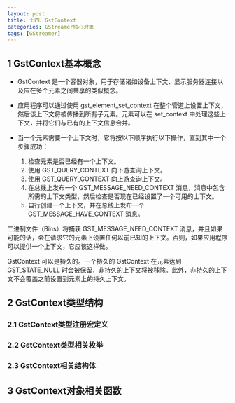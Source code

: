 ```yaml
---
layout: post
title: 十四、GstContext
categories: GStreamer核心对象
tags: [GStreamer]
---
```


## 1 GstContext基本概念

- GstContext 是一个容器对象，用于存储诸如设备上下文、显示服务器连接以及应在多个元素之间共享的类似概念。

- 应用程序可以通过使用 gst_element_set_context 在整个管道上设置上下文，然后该上下文将被传播到所有子元素。元素可以在 set_context 中处理这些上下文，并将它们与已有的上下文信息合并。

- 当一个元素需要一个上下文时，它将按以下顺序执行以下操作，直到其中一个步骤成功：
  
  1. 检查元素是否已经有一个上下文。
  2. 使用 GST_QUERY_CONTEXT 向下游查询上下文。
  3. 使用 GST_QUERY_CONTEXT 向上游查询上下文。
  4. 在总线上发布一个 GST_MESSAGE_NEED_CONTEXT 消息，消息中包含所需的上下文类型，然后检查是否现在已经设置了一个可用的上下文。
  5. 自行创建一个上下文，并在总线上发布一个 GST_MESSAGE_HAVE_CONTEXT 消息。

二进制文件（Bins）将捕获 GST_MESSAGE_NEED_CONTEXT 消息，并且如果可能的话，会在请求它的元素上设置任何以前已知的上下文。否则，如果应用程序可以提供一个上下文，它应该这样做。

GstContext 可以是持久的。一个持久的 GstContext 在元素达到 GST_STATE_NULL 时会被保留，非持久的上下文将被移除。此外，非持久的上下文不会覆盖之前设置到元素上的持久上下文。

## 2 GstContext类型结构

### 2.1 GstContext类型注册宏定义

### 2.2 GstContext类型相关枚举

### 2.3 GstContext相关结构体

## 3 GstContext对象相关函数